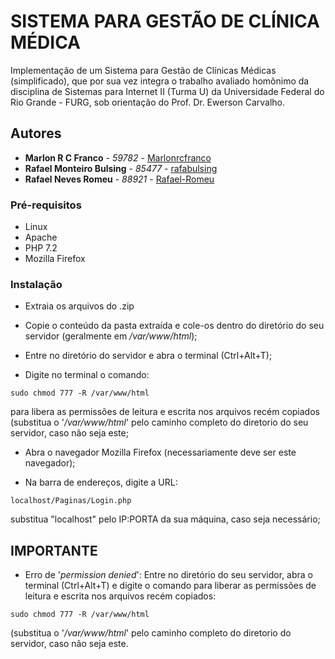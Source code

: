 # SISTEMA PARA GESTÃO DE CLÍNICA MÉDICA

Implementação de um Sistema para Gestão de Clínicas Médicas (simplificado), que por sua vez integra o trabalho avaliado homônimo da disciplina de Sistemas para Internet II (Turma U) da Universidade Federal do Rio Grande - FURG, sob orientação do Prof. Dr. Ewerson Carvalho.

## Autores

* **Marlon R C Franco** - *59782* - [Marlonrcfranco](https://github.com/marlonrcfranco)
* **Rafael Monteiro Bulsing** - *85477* - [rafabulsing](https://github.com/rafabulsing)
* **Rafael Neves Romeu** - *88921* - [Rafael-Romeu](https://github.com/Rafael-Romeu)


### Pré-requisitos

- Linux
- Apache
- PHP 7.2
- Mozilla Firefox

### Instalação

- Extraia os arquivos do .zip

- Copie o conteúdo da pasta extraída e cole-os dentro do diretório do seu servidor (geralmente em _/var/www/html_);
	
- Entre no diretório do servidor e abra o terminal (Ctrl+Alt+T);

- Digite no terminal o comando: 
```
sudo chmod 777 -R /var/www/html
```
para libera as permissões de leitura e escrita nos arquivos recém copiados (substitua o '_/var/www/html_' pelo caminho completo do diretorio do seu servidor, caso não seja este;
	
- Abra o navegador Mozilla Firefox (necessariamente deve ser este navegador);

- Na barra de endereços, digite a URL:
```
localhost/Paginas/Login.php
```
substitua "localhost" pelo IP:PORTA da sua máquina, caso seja necessário;


## IMPORTANTE

* Erro de '_permission denied_': 
Entre no diretório do seu servidor, abra o terminal (Ctrl+Alt+T) e digite o comando para liberar as permissões de leitura e escrita nos arquivos recém copiados:
```
sudo chmod 777 -R /var/www/html
```
(substitua o '_/var/www/html_' pelo caminho completo do diretorio do servidor, caso não seja este.

